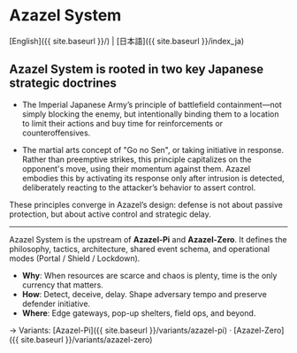 # Azazel System

[English]({{ site.baseurl }}/) | [日本語]({{ site.baseurl }}/index_ja)

## Azazel System is rooted in two key Japanese strategic doctrines

- The Imperial Japanese Army’s principle of battlefield containment—not simply blocking the enemy, but intentionally binding them to a location to limit their actions and buy time for reinforcements or counteroffensives.

- The martial arts concept of "Go no Sen", or taking initiative in response. Rather than preemptive strikes, this principle capitalizes on the opponent's move, using their momentum against them. Azazel embodies this by activating its response only after intrusion is detected, deliberately reacting to the attacker’s behavior to assert control.

These principles converge in Azazel’s design: defense is not about passive protection, but about active control and strategic delay.

---
Azazel System is the upstream of **Azazel-Pi** and **Azazel-Zero**. It defines the philosophy, tactics, architecture, shared event schema, and operational modes (Portal / Shield / Lockdown).

- **Why**: When resources are scarce and chaos is plenty, time is the only currency that matters.
- **How**: Detect, deceive, delay. Shape adversary tempo and preserve defender initiative.
- **Where**: Edge gateways, pop-up shelters, field ops, and beyond.

→ Variants: [Azazel-Pi]({{ site.baseurl }}/variants/azazel-pi) · [Azazel-Zero]({{ site.baseurl }}/variants/azazel-zero)
